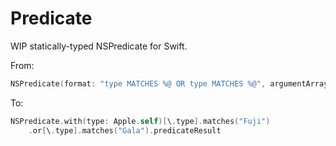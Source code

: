 # Predicate

WIP statically-typed NSPredicate for Swift.

From:
```swift
NSPredicate(format: "type MATCHES %@ OR type MATCHES %@", argumentArray: ["Fuji", "Gala"])
```

To:
```swift
NSPredicate.with(type: Apple.self)[\.type].matches("Fuji")
    .or[\.type].matches("Gala").predicateResult
```

